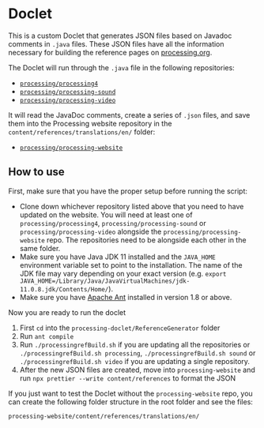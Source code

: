 # Doclet

This is a custom Doclet that generates JSON files based on Javadoc comments in `.java` files. These JSON files have all the information necessary for building the reference pages on [processing.org](https://processing.org).

The Doclet will run through the `.java` file in the following repositories:

- [`processing/processing4`](https://github.com/processing/processing4)
- [`processing/processing-sound`](https://github.com/processing/processing-sound)
- [`processing/processing-video`](https://github.com/processing/processing-video)

It will read the JavaDoc comments, create a series of `.json` files, and save them into the Processing website repository in the `content/references/translations/en/` folder:

- [`processing/processing-website`](https://github.com/processing/processing-website)

## How to use

First, make sure that you have the proper setup before running the script:

- Clone down whichever repository listed above that you need to have updated on the website. You will need at least one of `processing/processing4`, `processing/processing-sound` or `processing/processing-video` alongside the `processing/processing-website` repo. The repositories need to be alongside each other in the same folder.
- Make sure you have Java JDK 11 installed and the `JAVA_HOME` environment variable set to point to the installation. The name of the JDK file may vary depending on your exact version (e.g. `export JAVA_HOME=/Library/Java/JavaVirtualMachines/jdk-11.0.8.jdk/Contents/Home/`).
- Make sure you have [Apache Ant](https://ant.apache.org/manual/install.html) installed in version 1.8 or above.

Now you are ready to run the doclet

1. First `cd` into the `processing-doclet/ReferenceGenerator` folder
2. Run `ant compile`
3. Run `./processingrefBuild.sh` if you are updating all the repositories or `./processingrefBuild.sh processing`, `./processingrefBuild.sh sound` or `./processingrefBuild.sh video` if you are updating a single repository.
4. After the new JSON files are created, move into `processing-website` and run `npx prettier --write content/references` to format the JSON

If you just want to test the Doclet without the `processing-website` repo, you can create the following folder structure in the root folder and see the files:

```
processing-website/content/references/translations/en/
```
